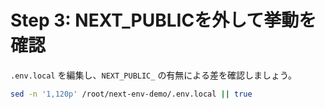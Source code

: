 # Step 3: NEXT_PUBLICを外して挙動を確認

`.env.local` を編集し、`NEXT_PUBLIC_` の有無による差を確認しましょう。

```bash
sed -n '1,120p' /root/next-env-demo/.env.local || true
```
